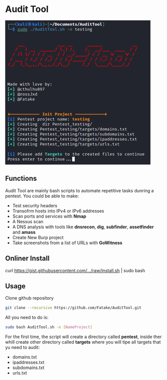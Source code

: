 # Audit Tool

![](assets/2022-07-28_20-39.png)

## Functions

Audit Tool are mainly bash scripts to automate repetitive tasks dunring a pentest.
You could be able to make:

- Test security headers
- Transofrm hosts into IPv4 or IPv6 addresses
- Scan ports and services with **Nmap**
- A Nessus scan
- A DNS analysis with tools like **dnsrecon**, **dig**, **subfinder**, **assetfinder** and **amass**
- Create New Burp project
- Take screenshots from a list of URLs with **GoWitness**

## Onliner Install
curl https://gist.githubusercontent.com/.../raw/install.sh | sudo bash

## Usage

Clone github repository

```bash
git clone --recursive https://github.com/Fatake/AuditTool.git
```

All you need to do is:

```bash
sudo bash AuditTool.sh -n [NameProject]
```

For the first time, the script will create a directory called **pentest**, inside ther whill create other directory called **targets** where you will tipe all targets that yu need to audit:

- domains.txt
- ipaddresses.txt
- subdomains.txt
- urls.txt
